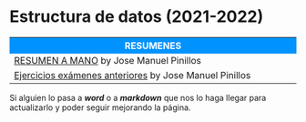 # Estructura de datos (2021-2022)



<table>  
	<tr style="background-color: rgb(0, 147, 255);">
    	<th width="60%" style="color:#FFFFFF">RESUMENES</th>
	</tr>   
    <tr>
		<td><a href="Resumenes/Ingenieria del Software.pdf">RESUMEN A MANO</a> by Jose Manuel Pinillos</td>
    </tr>
    <tr>
		<td><a href="Resumenes/Ejercicios exámenes.pdf">Ejercicios exámenes anteriores</a> by Jose Manuel Pinillos</td>
    </tr>     
</table>

Si alguien lo pasa a ***word*** o a ***markdown*** que nos lo haga llegar para actualizarlo y poder seguir mejorando la página.
